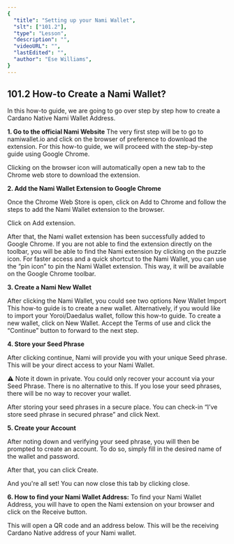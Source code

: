 ```yaml
---
{
  "title": "Setting up your Nami Wallet",
  "slt": ["101.2"],
  "type": "Lesson",
  "description": "",
  "videoURL": "",
  "lastEdited": "",
  "author": "Ese Williams",
}
---
```


## **101.2 How-to Create a Nami Wallet?**

In this how-to guide, we are going to go over step by step how to create a Cardano Native Nami Wallet Address.

**1. Go to the official Nami Website**
The very first step will be to go to namiwallet.io and click on the browser of preference to download the extension. For this how-to guide, we will proceed with the step-by-step guide using Google Chrome.

Clicking on the browser icon will automatically open a new tab to the Chrome web store to download the extension.

**2. Add the Nami Wallet Extension to Google Chrome**

Once the Chrome Web Store is open, click on Add to Chrome and follow the steps to add the Nami Wallet extension to the browser.

Click on Add extension.

After that, the Nami wallet extension has been successfully added to Google Chrome. If you are not able to find the extension directly on the toolbar, you will be able to find the Nami extension by clicking on the puzzle icon.
For faster access and a quick shortcut to the Nami Wallet, you can use the “pin icon” to pin the Nami Wallet extension. This way, it will be available on the Google Chrome toolbar.

**3. Create a Nami New Wallet**

After clicking the Nami Wallet, you could see two options
New Wallet
Import
This how-to guide is to create a new wallet. Alternatively, if you would like to import your Yoroi/Daedalus wallet, follow this how-to guide.
To create a new wallet, click on New Wallet. Accept the Terms of use and click the “Continue” button to forward to the next step.

**4. Store your Seed Phrase**

After clicking continue, Nami will provide you with your unique Seed phrase. This will be your direct access to your Nami Wallet.

⚠️ Note it down in private. You could only recover your account via your Seed Phrase. There is no alternative to this. If you lose your seed phrases, there will be no way to recover your wallet.

After storing your seed phrases in a secure place. You can check-in “I’ve store seed phrase in secured phrase” and click Next.

**5. Create your Account**

After noting down and verifying your seed phrase, you will then be prompted to create an account. To do so, simply fill in the desired name of the wallet and password.

After that, you can click Create.

And you're all set! You can now close this tab by clicking close.

**6. How to find your Nami Wallet Address:**
To find your Nami Wallet Address, you will have to open the Nami extension on your browser and click on the Receive button.

This will open a QR code and an address below. This will be the receiving Cardano Native address of your Nami wallet.
